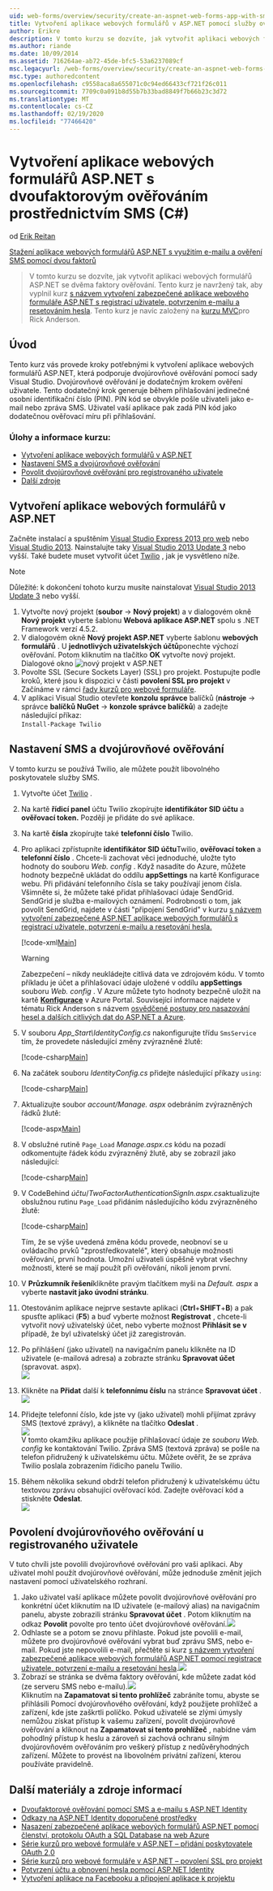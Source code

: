 ```yaml
---
uid: web-forms/overview/security/create-an-aspnet-web-forms-app-with-sms-two-factor-authentication
title: Vytvoření aplikace webových formulářů v ASP.NET pomocí služby ověřování serveru SMS (C#) | Microsoft Docs
author: Erikre
description: V tomto kurzu se dozvíte, jak vytvořit aplikaci webových formulářů ASP.NET se dvěma faktory ověřování. Tento kurz je navržený tak, aby vyplnil kurz s názvem CR...
ms.author: riande
ms.date: 10/09/2014
ms.assetid: 716264ae-ab72-45de-bfc5-53a6237089cf
msc.legacyurl: /web-forms/overview/security/create-an-aspnet-web-forms-app-with-sms-two-factor-authentication
msc.type: authoredcontent
ms.openlocfilehash: c9558aca8a655071c0c94ed66433cf721f26c011
ms.sourcegitcommit: 7709c0a091b8d55b7b33bad8849f7b66b23c3d72
ms.translationtype: MT
ms.contentlocale: cs-CZ
ms.lasthandoff: 02/19/2020
ms.locfileid: "77466420"
---
```

# <a name="create-an-aspnet-web-forms-app-with-sms-two-factor-authentication-c"></a>Vytvoření aplikace webových formulářů ASP.NET s dvoufaktorovým ověřováním prostřednictvím SMS (C#)

od [Erik Reitan](https://github.com/Erikre)

[Stažení aplikace webových formulářů ASP.NET s využitím e-mailu a ověření SMS pomocí dvou faktorů](https://code.msdn.microsoft.com/ASPNET-Web-Forms-App-with-5a0ff94e)

> V tomto kurzu se dozvíte, jak vytvořit aplikaci webových formulářů ASP.NET se dvěma faktory ověřování. Tento kurz je navržený tak, aby vyplnil kurz [s názvem vytvoření zabezpečené aplikace webového formuláře ASP.NET s registrací uživatele, potvrzením e-mailu a resetováním hesla](create-a-secure-aspnet-web-forms-app-with-user-registration-email-confirmation-and-password-reset.md). Tento kurz je navíc založený na [kurzu MVC](../../../mvc/overview/security/aspnet-mvc-5-app-with-sms-and-email-two-factor-authentication.md)pro Rick Anderson.

## <a name="introduction"></a>Úvod

Tento kurz vás provede kroky potřebnými k vytvoření aplikace webových formulářů ASP.NET, která podporuje dvojúrovňové ověřování pomocí sady Visual Studio. Dvojúrovňové ověřování je dodatečným krokem ověření uživatele. Tento dodatečný krok generuje během přihlašování jedinečné osobní identifikační číslo (PIN). PIN kód se obvykle pošle uživateli jako e-mail nebo zpráva SMS. Uživatel vaší aplikace pak zadá PIN kód jako dodatečnou ověřovací míru při přihlašování.

### <a name="tutorial-tasks-and-information"></a>Úlohy a informace kurzu:

- [Vytvoření aplikace webových formulářů v ASP.NET](#createWebForms)
- [Nastavení SMS a dvojúrovňové ověřování](#SMS)
- [Povolit dvojúrovňové ověřování pro registrovaného uživatele](#use2FA)
- [Další zdroje](#addRes)

<a id="createWebForms"></a>
## <a name="create-an-aspnet-web-forms-app"></a>Vytvoření aplikace webových formulářů v ASP.NET

Začněte instalací a spuštěním [Visual Studio Express 2013 pro web](https://go.microsoft.com/fwlink/?LinkId=299058) nebo [Visual Studio 2013](https://go.microsoft.com/fwlink/?LinkId=306566). Nainstalujte taky [Visual Studio 2013 Update 3](https://go.microsoft.com/fwlink/?LinkId=390465) nebo vyšší. Také budete muset vytvořit účet [Twilio](https://www.twilio.com/try-twilio) , jak je vysvětleno níže.

> [!NOTE]
> Důležité: k dokončení tohoto kurzu musíte nainstalovat [Visual Studio 2013 Update 3](https://go.microsoft.com/fwlink/?LinkId=390465) nebo vyšší.

1. Vytvořte nový projekt (**soubor** -&gt; **Nový projekt**) a v dialogovém okně **Nový projekt** vyberte šablonu **Webová aplikace ASP.NET** spolu s .NET Framework verzí 4.5.2.
2. V dialogovém okně **Nový projekt ASP.NET** vyberte šablonu **webových formulářů** . U **jednotlivých uživatelských účtů**ponechte výchozí ověřování. Potom kliknutím na tlačítko **OK** vytvořte nový projekt.  
    Dialogové okno ![nový projekt v ASP.NET](create-an-aspnet-web-forms-app-with-sms-two-factor-authentication/_static/image1.png)
3. Povolte SSL (Secure Sockets Layer) (SSL) pro projekt. Postupujte podle kroků, které jsou k dispozici v části **povolení SSL pro projekt** v Začínáme v rámci [řady kurzů pro webové formuláře](../getting-started/getting-started-with-aspnet-45-web-forms/checkout-and-payment-with-paypal.md#SSLWebForms).
4. V aplikaci Visual Studio otevřete **konzolu správce** balíčků (**nástroje** -&gt; správce **balíčků NuGet** -&gt; **konzole správce balíčků**) a zadejte následující příkaz:  
    `Install-Package Twilio`

<a id="SMS"></a>
## <a name="setup-sms-and-two-factor-authentication"></a>Nastavení SMS a dvojúrovňové ověřování

V tomto kurzu se používá Twilio, ale můžete použít libovolného poskytovatele služby SMS.

1. Vytvořte účet [Twilio](https://www.twilio.com/try-twilio) .
2. Na kartě **řídicí panel** účtu Twilio zkopírujte **identifikátor SID účtu** a **ověřovací token.** Později je přidáte do své aplikace.
3. Na kartě **čísla** zkopírujte také **telefonní číslo** Twilio.
4. Pro aplikaci zpřístupníte **identifikátor SID účtu**Twilio, **ověřovací token** a **telefonní číslo** . Chcete-li zachovat věci jednoduché, uložte tyto hodnoty do souboru *Web. config* . Když nasadíte do Azure, můžete hodnoty bezpečně ukládat do oddílu **appSettings** na kartě Konfigurace webu. Při přidávání telefonního čísla se taky používají jenom čísla.   
   Všimněte si, že můžete také přidat přihlašovací údaje SendGrid. SendGrid je služba e-mailových oznámení. Podrobnosti o tom, jak povolit SendGrid, najdete v části "připojení SendGrid" v kurzu [s názvem vytvoření zabezpečené ASP.NET aplikace webových formulářů s registrací uživatele, potvrzení e-mailu a resetování hesla.](create-a-secure-aspnet-web-forms-app-with-user-registration-email-confirmation-and-password-reset.md)

    [!code-xml[Main](create-an-aspnet-web-forms-app-with-sms-two-factor-authentication/samples/sample1.xml?highlight=2,6-10)]

    > [!WARNING]
    > Zabezpečení – nikdy neukládejte citlivá data ve zdrojovém kódu. V tomto příkladu je účet a přihlašovací údaje uložené v oddílu **appSettings** souboru *Web. config* . V Azure můžete tyto hodnoty bezpečně uložit na kartě **[Konfigurace](https://blogs.msdn.com/b/webdev/archive/2014/06/04/queuebackgroundworkitem-to-reliably-schedule-and-run-long-background-process-in-asp-net.aspx)** v Azure Portal. Související informace najdete v tématu Rick Anderson s názvem [osvědčené postupy pro nasazování hesel a dalších citlivých dat do ASP.NET a Azure](/aspnet/identity/overview/features-api/best-practices-for-deploying-passwords-and-other-sensitive-data-to-aspnet-and-azure).
5. V souboru *App\_Start\IdentityConfig.cs* nakonfigurujte třídu `SmsService` tím, že provedete následující změny zvýrazněné žlutě: 

    [!code-csharp[Main](create-an-aspnet-web-forms-app-with-sms-two-factor-authentication/samples/sample2.cs?highlight=5-17)]
6. Na začátek souboru *IdentityConfig.cs* přidejte následující příkazy `using`: 

    [!code-csharp[Main](create-an-aspnet-web-forms-app-with-sms-two-factor-authentication/samples/sample3.cs?highlight=1-4)]
7. Aktualizujte soubor *account/Manage. aspx* odebráním zvýrazněných řádků žlutě:  

    [!code-aspx[Main](create-an-aspnet-web-forms-app-with-sms-two-factor-authentication/samples/sample4.aspx?highlight=38,53,57-60,63,66,70,73)]
8. V obslužné rutině `Page_Load` *Manage.aspx.cs* kódu na pozadí odkomentujte řádek kódu zvýrazněný žlutě, aby se zobrazil jako následující: 

    [!code-csharp[Main](create-an-aspnet-web-forms-app-with-sms-two-factor-authentication/samples/sample5.cs?highlight=8)]
9. V CodeBehind *účtu*/*TwoFactorAuthenticationSignIn.aspx.cs*aktualizujte obslužnou rutinu `Page_Load` přidáním následujícího kódu zvýrazněného žlutě: 

    [!code-csharp[Main](create-an-aspnet-web-forms-app-with-sms-two-factor-authentication/samples/sample6.cs?highlight=3-4,13)]

   Tím, že se výše uvedená změna kódu provede, neobnoví se u ovládacího prvků "zprostředkovatelé", který obsahuje možnosti ověřování, první hodnota. Umožní uživateli úspěšně vybrat všechny možnosti, které se mají použít při ověřování, nikoli jenom první.
10. V **Průzkumník řešení**klikněte pravým tlačítkem myši na *Default. aspx* a vyberte **nastavit jako úvodní stránku**.
11. Otestováním aplikace nejprve sestavte aplikaci (**Ctrl**+**SHIFT**+**B**) a pak spusťte aplikaci (**F5**) a buď vyberte možnost **Registrovat** , chcete-li vytvořit nový uživatelský účet, nebo vyberte možnost **Přihlásit se v** případě, že byl uživatelský účet již zaregistrován.
12. Po přihlášení (jako uživatel) na navigačním panelu klikněte na ID uživatele (e-mailová adresa) a zobrazte stránku **Spravovat účet** (spravovat. aspx).  
    ![](create-an-aspnet-web-forms-app-with-sms-two-factor-authentication/_static/image2.png)
13. Klikněte na **Přidat** další k **telefonnímu číslu** na stránce **Spravovat účet** .  
    ![](create-an-aspnet-web-forms-app-with-sms-two-factor-authentication/_static/image3.png)
14. Přidejte telefonní číslo, kde jste vy (jako uživatel) mohli přijímat zprávy SMS (textové zprávy), a klikněte na tlačítko **Odeslat** .   
    ![](create-an-aspnet-web-forms-app-with-sms-two-factor-authentication/_static/image4.png)  
    V tomto okamžiku aplikace použije přihlašovací údaje ze *souboru Web. config* ke kontaktování Twilio. Zpráva SMS (textová zpráva) se pošle na telefon přidružený k uživatelskému účtu. Můžete ověřit, že se zpráva Twilio poslala zobrazením řídicího panelu Twilio.
15. Během několika sekund obdrží telefon přidružený k uživatelskému účtu textovou zprávu obsahující ověřovací kód. Zadejte ověřovací kód a stiskněte **Odeslat**.  
     ![](create-an-aspnet-web-forms-app-with-sms-two-factor-authentication/_static/image5.png)

<a id="use2FA"></a>
## <a name="enable-two-factor-authentication-for-a-registered-user"></a>Povolení dvojúrovňového ověřování u registrovaného uživatele

V tuto chvíli jste povolili dvojúrovňové ověřování pro vaši aplikaci. Aby uživatel mohl použít dvojúrovňové ověřování, může jednoduše změnit jejich nastavení pomocí uživatelského rozhraní. 

1. Jako uživatel vaší aplikace můžete povolit dvojúrovňové ověřování pro konkrétní účet kliknutím na ID uživatele (e-mailový alias) na navigačním panelu, abyste zobrazili stránku **Spravovat účet** . Potom kliknutím na odkaz **Povolit** povolte pro tento účet dvojúrovňové ověřování.![](create-an-aspnet-web-forms-app-with-sms-two-factor-authentication/_static/image6.png)
2. Odhlaste se a potom se znovu přihlaste. Pokud jste povolili e-mail, můžete pro dvojúrovňové ověřování vybrat buď zprávu SMS, nebo e-mail. Pokud jste nepovolili e-mail, přečtěte si kurz [s názvem vytvoření zabezpečené aplikace webových formulářů ASP.NET pomocí registrace uživatele, potvrzení e-mailu a resetování hesla](create-a-secure-aspnet-web-forms-app-with-user-registration-email-confirmation-and-password-reset.md).![](create-an-aspnet-web-forms-app-with-sms-two-factor-authentication/_static/image7.png)
3. Zobrazí se stránka se dvěma faktory ověřování, kde můžete zadat kód (ze serveru SMS nebo e-mailu).![](create-an-aspnet-web-forms-app-with-sms-two-factor-authentication/_static/image8.png)  
 Kliknutím na **Zapamatovat si tento prohlížeč** zabráníte tomu, abyste se přihlásili Pomocí dvojúrovňového ověřování, když použijete prohlížeč a zařízení, kde jste zaškrtli políčko. Pokud uživatelé se zlými úmysly nemůžou získat přístup k vašemu zařízení, povolit dvojúrovňové ověřování a kliknout na **Zapamatovat si tento prohlížeč** , nabídne vám pohodlný přístup k heslu a zároveň si zachová ochranu silným dvojúrovňovém ověřováním pro veškerý přístup z nedůvěryhodných zařízení. Můžete to provést na libovolném privátní zařízení, kterou používáte pravidelně.

<a id="addRes"></a>
## <a name="additional-resources"></a>Další materiály a zdroje informací

- [Dvoufaktorové ověřování pomocí SMS a e-mailu s ASP.NET Identity](../../../identity/overview/features-api/two-factor-authentication-using-sms-and-email-with-aspnet-identity.md)
- [Odkazy na ASP.NET Identity doporučené prostředky](../../../identity/overview/getting-started/aspnet-identity-recommended-resources.md)
- [Nasazení zabezpečené aplikace webových formulářů ASP.NET pomocí členství, protokolu OAuth a SQL Database na web Azure](https://azure.microsoft.com/documentation/articles/web-sites-dotnet-deploy-aspnet-webforms-app-membership-oauth-sql-database/)
- [Série kurzů pro webové formuláře v ASP.NET – přidání poskytovatele OAuth 2,0](../getting-started/getting-started-with-aspnet-45-web-forms/checkout-and-payment-with-paypal.md#OAuthWebForms)
- [Série kurzů pro webové formuláře v ASP.NET – povolení SSL pro projekt](../getting-started/getting-started-with-aspnet-45-web-forms/checkout-and-payment-with-paypal.md#SSLWebForms)
- [Potvrzení účtu a obnovení hesla pomocí ASP.NET Identity](../../../identity/overview/features-api/account-confirmation-and-password-recovery-with-aspnet-identity.md)
- [Vytvoření aplikace na Facebooku a připojení aplikace k projektu](../../../mvc/overview/security/create-an-aspnet-mvc-5-app-with-facebook-and-google-oauth2-and-openid-sign-on.md#fb)
